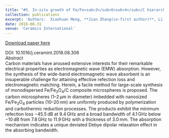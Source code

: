 ```yaml
---
title: "#5. In-situ growth of Fe/Fe<sub>3</sub>O<sub>4</sub>/C hierarchical architectures with wide-band electromagnetic wave absorption"
collection: publications
excerpt: 'Authors:	Xiaohuan Meng, **Jian Zhang(co-first author)**, Li Xiong, Tao Zhang, Hu Zhao, Bo Zhong, Long Xia, Xiaoxiao Huang, Guangwu Wen'
date: 2018-08-31
venue: 'Ceramics International'
---
```


[Download paper here](https://doi.org/10.1016/j.ceramint.2018.08.306)

DOI: 10.1016/j.ceramint.2018.08.306      
*Abstract*     
Carbon materials have aroused extensive interests for their remarkable electrical properties as electromagnetic wave (EMW) absorption. However, the synthesis of the wide-band electromagnetic wave absorbent is an insuperable challenge for attaining effective refection loss and electromagnetic matching. Herein, a facile method for large-scale synthesis of monodispersed Fe/Fe<sub>3</sub>O<sub>4</sub>/C composite microspheres is proposed. The carbon microspheres (1–2 µm in diameter) imbedded with nanosized Fe/Fe<sub>3</sub>O<sub>4</sub> particles (10–20 nm) are uniformly produced by polymerization and carbothermic reduction processes. The products exhibit the minimum refection loss −45.5 dB at 9.4 GHz and a broad bandwidth of 4.1 GHz below −10 dB from 7.8 GHz to 11.9 GHz with a thickness of 3.0 mm. The absorption mechanism indicates a unique deviated Debye dipolar relaxation effect in the absorbing bandwidth.
